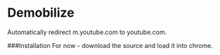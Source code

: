 Demobilize
==========

Automatically redirect m.youtube.com to youtube.com.

###Installation
For now - download the source and load it into chrome.